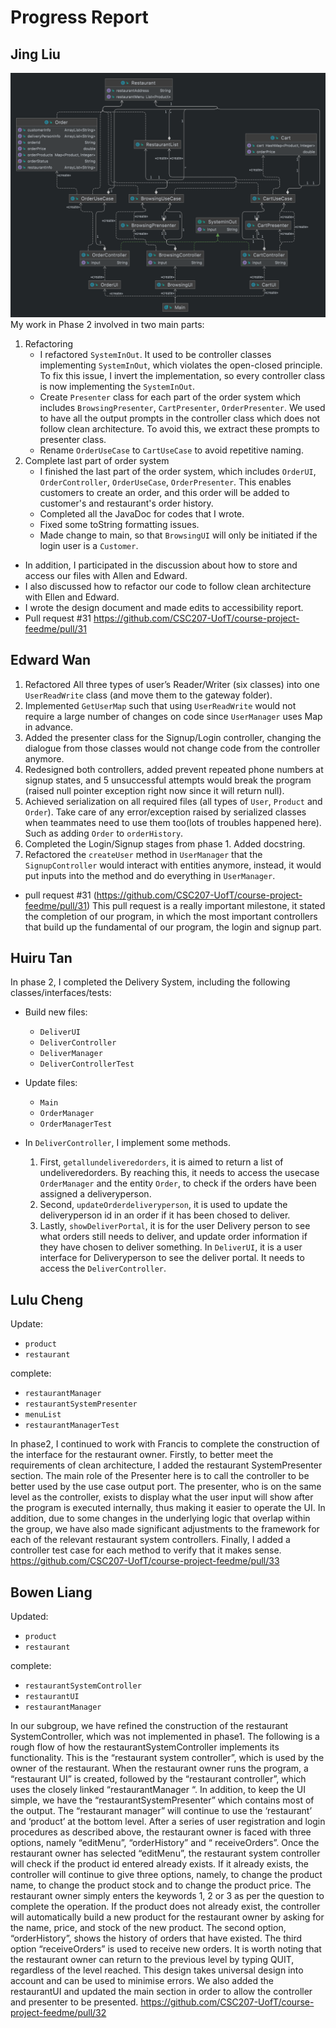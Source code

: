# Progress Report
## Jing Liu
![](../Figures/OrderSystem.png)
My work in Phase 2 involved in two main parts:
1. Refactoring
   - I refactored `SystemInOut`. It used to be controller classes implementing `SystemInOut`, which violates the 
     open-closed principle. To fix this issue, I invert the implementation, so every controller class is now 
     implementing the `SystemInOut`.
   - Create `Presenter` class for each part of the order system which includes `BrowsingPresenter`, `CartPresenter`, 
     `OrderPresenter`. We used to have all the output prompts in the controller class which does not follow clean 
     architecture. To avoid this, we extract these prompts to presenter class.
   - Rename `OrderUseCase` to `CartUseCase` to avoid repetitive naming.
2. Complete last part of order system
   - I finished the last part of the order system, which includes `OrderUI`, `OrderController`, `OrderUseCase`, 
     `OrderPresenter`. This enables customers to create an order, and this order will be added to customer's and 
     restaurant's order history.
   - Completed all the JavaDoc for codes that I wrote.
   - Fixed some toString formatting issues.
   - Made change to main, so that `BrowsingUI` will only be initiated if the login user is a `Customer`.
- In addition, I participated in the discussion about how to store and access our files with Allen and Edward.
- I also discussed how to refactor our code to follow clean architecture with Ellen and Edward.
- I wrote the design document and made edits to accessibility report.
- Pull request #31 https://github.com/CSC207-UofT/course-project-feedme/pull/31

## Edward Wan
1. Refactored All three types of user’s Reader/Writer (six classes) into one `UserReadWrite` class (and move them to 
   the gateway folder).
2. Implemented `GetUserMap` such that using `UserReadWrite` would not require a large number of changes on code since 
   `UserManager` uses Map in advance.
3. Added the presenter class for the Signup/Login controller, changing the dialogue from those classes would not 
   change code from the controller anymore.
4. Redesigned both controllers, added prevent repeated phone numbers at signup states, and 5 unsuccessful attempts 
   would break the program (raised null pointer exception right now since it will return null).
5. Achieved serialization on all required files (all types of `User`, `Product` and `Order`). Take care of any 
   error/exception raised by serialized classes when teammates need to use them too(lots of troubles happened here). 
   Such as adding `Order` to `orderHistory`.
6. Completed the Login/Signup stages from phase 1.
Added docstring.
7. Refactored the `createUser` method in `UserManager` that the `SignupController` would interact with entities 
   anymore, instead, it would put inputs into the method and do everything in `UserManager`.
   
- pull request #31 (https://github.com/CSC207-UofT/course-project-feedme/pull/31)
This pull request is a really important milestone, it stated the completion of our program, in which the most important controllers that build up the fundamental of our program, the login and signup part.

## Huiru Tan

In phase 2, I completed the Delivery System, including the following classes/interfaces/tests:
- Build new files:
  - `DeliverUI`
  - `DeliverController`
  - `DeliverManager`
  - `DeliverControllerTest`

- Update files:
  - `Main`
  - `OrderManager`
  - `OrderManagerTest`

- In `DeliverController`, I implement some methods. 
  1. First, `getallundeliveredorders`, it is aimed to return a list of 
  undeliveredorders. By reaching this, it needs to access the usecase `OrderManager` and the entity `Order`, to check 
    if the orders have been assigned a deliveryperson. 
  2. Second, `updateOrderdeliveryperson`, it is used to update the 
    deliveryperson id in an order if it has been chosed to deliver.
  3. Lastly, `showDeliverPortal`, it is for the user 
    Delivery person to see what orders still needs to deliver, and update order information if they have chosen to 
    deliver something. In `DeliverUI`, it is a user interface for Deliveryperson to see the deliver portal. It needs to 
    access the `DeliverController`.

## Lulu Cheng

Update:
- `product`
- `restaurant`

complete:
- `restaurantManager`
- `restaurantSystemPresenter`
- `menuList`
- `restaurantManagerTest`

In phase2, I continued to work with Francis to complete the construction of the interface for the restaurant owner. Firstly, to better meet the requirements of clean architecture, I added the restaurant SystemPresenter section. The main role of the Presenter here is to call the controller to be better used by the use case output port. The presenter, who is on the same level as the controller, exists to display what the user input will show after the program is executed internally, thus making it easier to operate the UI.
In addition, due to some changes in the underlying logic that overlap within the group, we have also made significant adjustments to the framework for each of the relevant restaurant system controllers. Finally, I added a controller test case for each method to verify that it makes sense.
https://github.com/CSC207-UofT/course-project-feedme/pull/33


## Bowen Liang
Updated:
- `product`
- `restaurant`

complete:
- `restaurantSystemController`
- `restaurantUI`
- `restaurantManager`

In our subgroup, we have refined the construction of the restaurant SystemController, which was not implemented in phase1. The following is a rough flow of how the restaurantSystemController implements its functionality.
This is the “restaurant system controller”, which is used by the owner of the restaurant. When the restaurant owner runs the program, a “restaurant UI” is created, followed by the “restaurant controller”, which uses the closely linked “restaurantManager “. In addition, to keep the UI simple, we have the “restaurantSystemPresenter” which contains most of the output. The “restaurant manager” will continue to use the ‘restaurant’ and ‘product’ at the bottom level. After a series of user registration and login procedures as described above, the restaurant owner is faced with three options, namely “editMenu”, “orderHistory” and “ receiveOrders”. Once the restaurant owner has selected “editMenu”, the restaurant system controller will check if the product id entered already exists. If it already exists, the controller will continue to give three options, namely, to change the product name, to change the product stock and to change the product price. The restaurant owner simply enters the keywords 1, 2 or 3 as per the question to complete the operation. If the product does not already exist, the controller will automatically build a new product for the restaurant owner by asking for the name, price, and stock of the new product. The second option, “orderHistory”, shows the history of orders that have existed. The third option “receiveOrders” is used to receive new orders. It is worth noting that the restaurant owner can return to the previous level by typing QUIT, regardless of the level reached. This design takes universal design into account and can be used to minimise errors.
We also added the restaurantUI and updated the main section in order to allow the controller and presenter to be presented.
https://github.com/CSC207-UofT/course-project-feedme/pull/32


